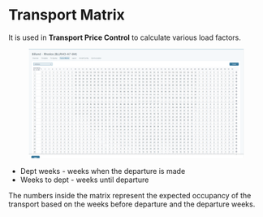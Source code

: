 # Transport Matrix

It is used in **Transport Price Control** to calculate various load factors.

<figure><img src="../../.gitbook/assets/image (2) (1).png" alt=""><figcaption></figcaption></figure>

* Dept weeks - weeks when the departure is made
* Weeks to dept - weeks until departure

The numbers inside the matrix represent the expected occupancy of the transport based on the weeks before departure and the departure weeks.
